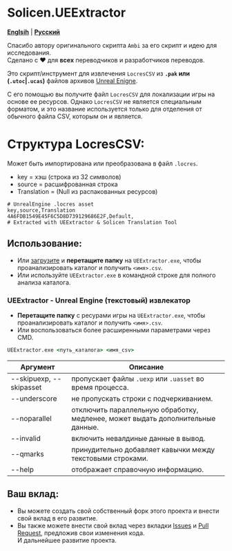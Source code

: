 # Solicen.UEExtractor

[**Englsih**](/README.md) | [**Русский**](./docs/ru/README.ru.md)

Спасибо автору оригинального скрипта `Ambi` за его скрипт и идею для исследования. <br>
Сделано с ❤️ для **всех** переводчиков и разработчиков переводов.

Это скрипт/инструмент для извлечения `LocresCSV` из **`.pak` или (`.utoc`|`.ucas`)** файлов архивов [Unreal Enigne](https://www.unrealengine.com/).

С его помощью вы получите файл `LocresCSV` для локализации игры на основе ее ресурсов. Однако `LocresCSV` не является специальным форматом, и это название используется только для отделения от обычного файла CSV, которым он и является.

# Структура LocresCSV:
Может быть импортирована или преобразована в файл `.locres`.
- key = хэш (строка из 32 символов) 
- source = расшифрованная строка
- Translation = (Null из распакованных ресурсов)
```
# UnrealEngine .locres asset
key,source,Translation
4A6FDB1549E45F6C5D8D739129686E2F,Default,
# Extracted with UEExtractor & Solicen Translation Tool
```

## Использование:
* Или [загрузите](https://github.com/Szolicentrum/UEExtractor/releases) и **перетащите папку** на `UEExtractor.exe`, чтобы проанализировать каталог и получить `<имя>.csv`.
* Или используйте `UEExtractor.exe` в командной строке для полного анализа каталога.

### UEExtractor - Unreal Engine (текстовый) извлекатор
* **Перетащите папку** с ресурами игры на `UEExtractor.exe`, чтобы проанализировать каталог и получить `<имя>.csv`. 
* Или воспользоваться более расширенными параметрами через CMD.

```cmd
UEExtractor.exe <путь_каталога> <имя_csv> 
```

| Аргумент | Описание |
|----------|-------------|
| --skipuexp, --skipasset | пропускает файлы `.uexp` или `.uasset` во время процесса.
| --underscore | не пропускать строки с подчеркиванием.
| --noparallel | отключить параллельную обработку, медленее, может выдать дополнительные данные. 
| --invalid | включить невалдиные данные в вывод.
| --qmarks | принудительно добавляет кавычки между текстовыми строками.
| --help | отображает справочную информацию.


## Ваш вклад:
* Вы можете создать свой собственный форк этого проекта и внести свой вклад в его развитие.
* Вы также можете внести свой вклад через вкладки [Issues](https://github.com/SolicenTEAM/UEExtractor/issues) и [Pull Request](https://github.com/SolicenTEAM/UEExtractor/pulls), предложив свои изменения кода.<br>И дальнейшее развитие проекта. 
